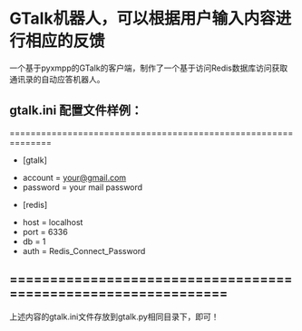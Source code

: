 # GTalk机器人，可以根据用户输入内容进行相应的反馈


一个基于pyxmpp的GTalk的客户端，制作了一个基于访问Redis数据库访问获取通讯录的自动应答机器人。

gtalk.ini 配置文件样例：
---
==============================================================
* [gtalk]
+ account = your@gmail.com
+ password = your mail password

* [redis]
+ host = localhost
+ port = 6336
+ db = 1
+ auth = Redis_Connect_Password

==============================================================
---
上述内容的gtalk.ini文件存放到gtalk.py相同目录下，即可！
